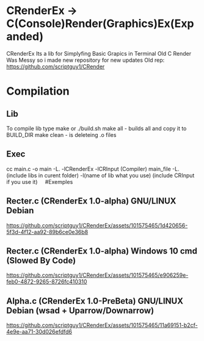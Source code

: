 # CRenderEx -> C(Console)Render(Graphics)Ex(Expanded)
CRenderEx Its a lib for Simplyfing Basic Grapics in Terminal
Old C Render Was Messy so i made new repository for new updates
Old rep: https://github.com/scriptguy1/CRender
&nbsp;
&nbsp;
# Compilation
## Lib
To compile lib type make or ./build.sh
make all - builds all and copy it to BUILD_DIR
make clean - is deleteing .o files
## Exec
cc main.c -o main -L. -lCRenderEx -lCRInput 
(Compiler) main_file -L.(include libs in curent folder) -l(name of lib what you use) (include CRInput if you use it)
&nbsp;
&nbsp;
#Exemples
## Recter.c (CRenderEx 1.0-alpha) GNU/LINUX Debian
https://github.com/scriptguy1/CRenderEx/assets/101575465/1d420656-5f3d-4f12-aa92-89b6ce0e36b8
&nbsp;
## Recter.c (CRenderEx 1.0-alpha) Windows 10 cmd (Slowed By Code)
https://github.com/scriptguy1/CRenderEx/assets/101575465/e906259e-feb0-4872-9265-8726fc410310
&nbsp;
## Alpha.c (CRenderEx 1.0-PreBeta) GNU/LINUX Debian (wsad + Uparrow/Downarrow)
https://github.com/scriptguy1/CRenderEx/assets/101575465/11a69151-b2cf-4e9e-aa71-30d026efdfd6
